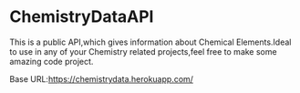 # ChemistryDataAPI

This is a public API,which gives information about Chemical Elements.Ideal to use in any of your Chemistry related projects,feel free to make some amazing code project.

Base URL:https://chemistrydata.herokuapp.com/
